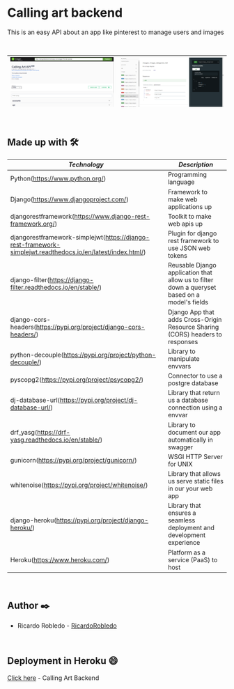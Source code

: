 # Calling art backend

This is an easy API about an app like pinterest to manage users and images


<br>


|<img src="https://github.com/RicardoRobledo/calling-art-backend/blob/main/img1.png">|<img src="https://github.com/RicardoRobledo/calling-art-backend/blob/main/img2.png">|
| --- | --- |


<br>


## Made up with 🛠️

| *Technology* | *Description* |
| --- | --- |
| Python(https://www.python.org/) | Programming language |
| Django(https://www.djangoproject.com/) | Framework to make web applications up |
| djangorestframework(https://www.django-rest-framework.org/) | Toolkit to make web apis up |
| djangorestframework-simplejwt(https://django-rest-framework-simplejwt.readthedocs.io/en/latest/index.html/) | Plugin for django rest framework to use JSON web tokens |
| django-filter(https://django-filter.readthedocs.io/en/stable/) | Reusable Django application that allow us to filter down a queryset based on a model's fields |
| django-cors-headers(https://pypi.org/project/django-cors-headers/) | Django App that adds Cross-Origin Resource Sharing (CORS) headers to responses |
| python-decouple(https://pypi.org/project/python-decouple/) | Library to manipulate envvars |
| pyscopg2(https://pypi.org/project/psycopg2/) | Connector to use a postgre database |
| dj-database-url(https://pypi.org/project/dj-database-url/) | Library that return us a database connection using a envvar |
| drf_yasg(https://drf-yasg.readthedocs.io/en/stable/) | Library to document our app automatically in swagger |
| gunicorn(https://pypi.org/project/gunicorn/) | WSGI HTTP Server for UNIX |
| whitenoise(https://pypi.org/project/whitenoise/) | Library that allows us serve static files in our your web app |
| django-heroku(https://pypi.org/project/django-heroku/) | Library that ensures a seamless deployment and development experience |
| Heroku(https://www.heroku.com/) | Platform as a service (PaaS) to host |


<br>


## Author ✒️

- Ricardo Robledo - [RicardoRobledo](https://github.com/RicardoRobledo)


<br>


## Deployment in Heroku :smile:

[Click here](https://callingartbackend.herokuapp.com/swagger/) - Calling Art Backend
